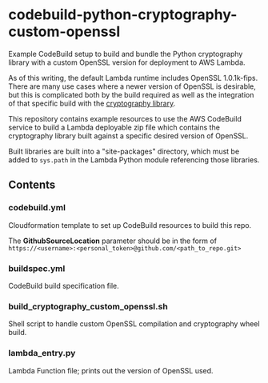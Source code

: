 # codebuild-python-cryptography-custom-openssl
Example CodeBuild setup to build and bundle the Python cryptography library with a custom
OpenSSL version for deployment to AWS Lambda.

As of this writing, the default Lambda runtime includes OpenSSL 1.0.1k-fips.
There are many use cases where a newer version of OpenSSL is desirable, but this is complicated
both by the build required as well as the integration of that specific build with the [cryptography
library](https://cryptography.io/).

This repository contains example resources to use the AWS CodeBuild service to build a Lambda
deployable zip file which contains the cryptography library built against a specific desired
version of OpenSSL.

Built libraries are built into a "site-packages" directory, which must be added to `sys.path`
in the Lambda Python module referencing those libraries.


## Contents

### codebuild.yml
Cloudformation template to set up CodeBuild resources to build this repo.

The __GithubSourceLocation__ parameter should be in the form of `https://<username>:<personal_token>@github.com/<path_to_repo.git>`

### buildspec.yml
CodeBuild build specification file.

### build_cryptography_custom_openssl.sh
Shell script to handle custom OpenSSL compilation and cryptography wheel build.

### lambda_entry.py
Lambda Function file; prints out the version of OpenSSL used.